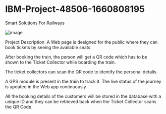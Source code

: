 # IBM-Project-48506-1660808195
Smart Solutions For Railways


![image](https://user-images.githubusercontent.com/68515023/197348051-ebe74434-9e4b-4b50-bf39-2f7ef20dc745.png)

Project Description:
  A Web page is designed for the public where they can book tickets by seeing the available seats.

  After booking the train, the person will get a QR code which has to be shown to the Ticket Collector while boarding the train.

  The ticket collectors can scan the QR code to identify the personal details.

  A GPS module is present in the train to track it. The live status of the journey is updated in the Web app continuously

  All the booking details of the customers will be stored in the database with a unique ID and they can be retrieved back when the Ticket Collector scans the QR Code.

